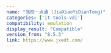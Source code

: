 ```yaml
---
name: "驾校一点通 (JiaXiaoYiDianTong)"
categories: ['it-tools-vdi']
compatibility: emulation
display_result: "Compatible"
version_from: "8.5.3"
link: https://www.jxedt.com/
---
```

